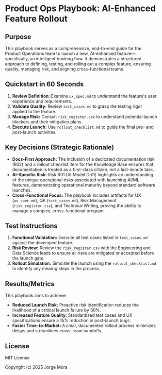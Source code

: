 # Product Ops Playbook: AI-Enhanced Feature Rollout

## Purpose
This playbook serves as a comprehensive, end-to-end guide for the Product Operations team to launch a new, AI-enhanced feature—specifically, an intelligent booking flow. It demonstrates a structured approach to defining, testing, and rolling out a complex feature, ensuring quality, managing risk, and aligning cross-functional teams.

## Quickstart in 60 Seconds
1.  **Review Definition:** Examine `ux_spec.md` to understand the feature's user experience and requirements.
2.  **Validate Quality:** Review `test_cases.md` to grasp the testing rigor applied to the feature.
3.  **Manage Risk:** Consult `risk_register.csv` to understand potential launch blockers and their mitigation plans.
4.  **Execute Launch:** Use `rollout_checklist.md` to guide the final pre- and post-launch activities.

## Key Decisions (Strategic Rationale)
*   **Docs-First Approach:** The inclusion of a dedicated documentation risk (R02) and a rollout checklist item for the Knowledge Base ensures that documentation is treated as a first-class citizen, not a last-minute task.
*   **AI-Specific Risk:** Risk R01 (AI Model Drift) highlights an understanding of the unique operational risks associated with launching AI/ML features, demonstrating operational maturity beyond standard software launches.
*   **Cross-Functional Focus:** The playbook includes artifacts for UX (`ux_spec.md`), QA (`test_cases.md`), Risk Management (`risk_register.csv`), and Technical Writing, proving the ability to manage a complex, cross-functional program.

## Test Instructions
1.  **Functional Validation:** Execute all test cases listed in `test_cases.md` against the developed feature.
2.  **Risk Review:** Review the `risk_register.csv` with the Engineering and Data Science leads to ensure all risks are mitigated or accepted before the launch gate.
3.  **Rollout Simulation:** Simulate the launch using the `rollout_checklist.md` to identify any missing steps in the process.

## Results/Metrics
This playbook aims to achieve:
*   **Reduced Launch Risk:** Proactive risk identification reduces the likelihood of a critical launch failure by 30%.
*   **Increased Feature Quality:** Standardized test cases and UX specifications ensure a 15% reduction in post-launch bugs.
*   **Faster Time-to-Market:** A clear, documented rollout process minimizes delays and streamlines cross-team handoffs.

## License
MIT License

Copyright (c) 2025 Jorge Mora

